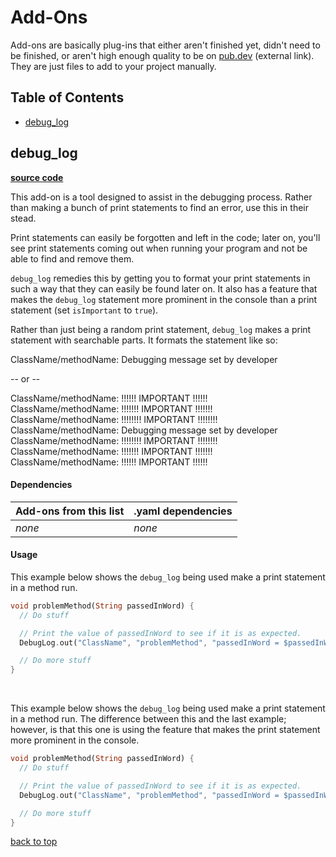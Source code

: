 # Add-Ons

Add-ons are basically plug-ins that either aren't finished yet, didn't need to be finished, or aren't high enough quality to be on [pub.dev](https://pub.dev/) (external link). They are just files to add to your project manually.

## Table of Contents
- [debug_log](#debug_log)

<!---     TEMPLATE
## class_name

**[source code](class_name.dart)**

Brief summary on the add-on...

Brief explanation of how the add-on works...

#### Dependencies

| Add-ons from this list | .yaml dependencies |
| --- | --- |
| - item_1<br>-item_2 | *none* |

#### Usage

Example explanation...

```dart
code example...
```

<br>

Example explanation...

```dart
code example...
```

[back to top](#table-of-contents)
--->

## debug_log

**[source code](debug_log.dart)**

This add-on is a tool designed to assist in the debugging process. Rather than making a bunch of print statements to find an error, use this in their stead.

Print statements can easily be forgotten and left in the code; later on, you'll see print statements coming out when running your program and not be able to find and remove them.

`debug_log` remedies this by getting you to format your print statements in such a way that they can easily be found later on. It also has a feature that makes the `debug_log` statement more prominent in the console than a print statement (set `isImportant` to `true`).

Rather than just being a random print statement, `debug_log` makes a print statement with searchable parts. It formats the statement like so:

ClassName/methodName: Debugging message set by developer

-- or --

ClassName/methodName: !!!!!! IMPORTANT !!!!!!<br>
ClassName/methodName: !!!!!!! IMPORTANT !!!!!!!<br>
ClassName/methodName: !!!!!!!! IMPORTANT !!!!!!!!<br>
ClassName/methodName: Debugging message set by developer<br>
ClassName/methodName: !!!!!!!! IMPORTANT !!!!!!!!<br>
ClassName/methodName: !!!!!!! IMPORTANT !!!!!!!<br>
ClassName/methodName: !!!!!! IMPORTANT !!!!!!

#### Dependencies

| Add-ons from this list | .yaml dependencies |
| --- | --- |
| *none* | *none* |

#### Usage

This example below shows the `debug_log` being used make a print statement in a method run.

```dart
void problemMethod(String passedInWord) {
  // Do stuff

  // Print the value of passedInWord to see if it is as expected.
  DebugLog.out("ClassName", "problemMethod", "passedInWord = $passedInWord");

  // Do more stuff
}
```

<br>

This example below shows the `debug_log` being used make a print statement in a method run. The difference between this and the last example; however, is that this one is using the feature that makes the print statement more prominent in the console.

```dart
void problemMethod(String passedInWord) {
  // Do stuff

  // Print the value of passedInWord to see if it is as expected.
  DebugLog.out("ClassName", "problemMethod", "passedInWord = $passedInWord", isImportant = true);

  // Do more stuff
}
```

[back to top](#table-of-contents)
